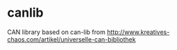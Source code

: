 canlib
======

CAN library based on can-lib from http://www.kreatives-chaos.com/artikel/universelle-can-bibliothek
